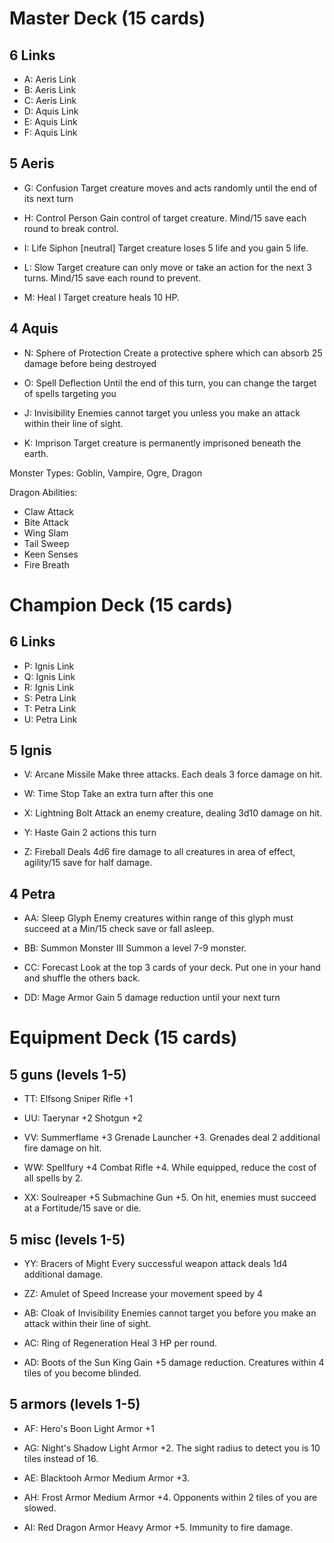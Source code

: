 # Master Deck (15 cards)

## 6 Links
* A: Aeris Link
* B: Aeris Link
* C: Aeris Link
* D: Aquis Link
* E: Aquis Link
* F: Aquis Link

## 5 Aeris
- G: Confusion
Target creature moves and acts randomly until the end of its next turn

- H: Control Person
Gain control of target creature. Mind/15 save each round to break control.

- I: Life Siphon [neutral]
Target creature loses 5 life and you gain 5 life.

- L: Slow
Target creature can only move or take an action for the next 3 turns. Mind/15 save each round to prevent.

- M: Heal I
Target creature heals 10 HP.

## 4 Aquis
- N: Sphere of Protection
Create a protective sphere which can absorb 25 damage before being destroyed

- O: Spell Deflection
Until the end of this turn, you can change the target of spells targeting you

- J: Invisibility
Enemies cannot target you unless you make an attack within their line of sight.

- K: Imprison
Target creature is permanently imprisoned beneath the earth.

Monster Types: Goblin, Vampire, Ogre, Dragon

Dragon Abilities:
- Claw Attack
- Bite Attack
- Wing Slam
- Tail Sweep
- Keen Senses
- Fire Breath

# Champion Deck (15 cards)

## 6 Links
* P: Ignis Link
* Q: Ignis Link
* R: Ignis Link
* S: Petra Link
* T: Petra Link
* U: Petra Link

## 5 Ignis
- V: Arcane Missile
Make three attacks. Each deals 3 force damage on hit.

- W: Time Stop
Take an extra turn after this one

- X: Lightning Bolt
Attack an enemy creature, dealing 3d10 damage on hit.

- Y: Haste
Gain 2 actions this turn

- Z: Fireball
Deals 4d6 fire damage to all creatures in area of effect, agility/15 save for half damage.

## 4 Petra
- AA: Sleep Glyph
Enemy creatures within range of this glyph must succeed at a Min/15 check save or fall asleep.

- BB: Summon Monster III
Summon a level 7-9 monster.

- CC: Forecast
Look at the top 3 cards of your deck. Put one in your hand and shuffle the others back.

- DD: Mage Armor
Gain 5 damage reduction until your next turn

# Equipment Deck (15 cards)
## 5 guns (levels 1-5)
* TT: Elfsong
Sniper Rifle +1

* UU: Taerynar +2
Shotgun +2

* VV: Summerflame +3
Grenade Launcher +3. Grenades deal 2 additional fire damage on hit.

* WW: Spellfury +4
Combat Rifle +4. While equipped, reduce the cost of all spells by 2.

* XX: Soulreaper +5
Submachine Gun +5. On hit, enemies must succeed at a Fortitude/15 save or die.

## 5 misc (levels 1-5)
* YY: Bracers of Might
Every successful weapon attack deals 1d4 additional damage.

* ZZ:  Amulet of Speed
Increase your movement speed by 4

* AB: Cloak of Invisibility
Enemies cannot target you before you make an attack within their line of sight.

* AC: Ring of Regeneration
Heal 3 HP per round.

* AD: Boots of the Sun King
Gain +5 damage reduction. Creatures within 4 tiles of you become blinded.

## 5 armors (levels 1-5)
* AF: Hero's Boon
Light Armor +1

* AG: Night's Shadow
Light Armor +2. The sight radius to detect you is 10 tiles instead of 16.

* AE: Blacktooh Armor
Medium Armor +3.

* AH: Frost Armor
Medium Armor +4. Opponents within 2 tiles of you are slowed.

* AI: Red Dragon Armor
Heavy Armor +5. Immunity to fire damage.